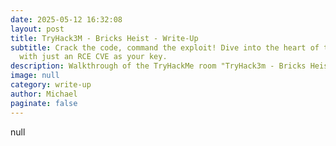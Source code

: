 ```yaml
---
date: 2025-05-12 16:32:08
layout: post
title: TryHack3M - Bricks Heist - Write-Up
subtitle: Crack the code, command the exploit! Dive into the heart of the system
  with just an RCE CVE as your key.
description: Walkthrough of the TryHackMe room "TryHack3m - Bricks Heist"
image: null
category: write-up
author: Michael
paginate: false
---
```

null